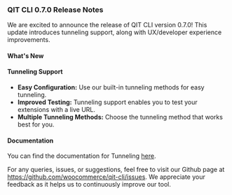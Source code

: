 ### QIT CLI 0.7.0 Release Notes

We are excited to announce the release of QIT CLI version 0.7.0! This update introduces tunneling support, along with UX/developer experience improvements.

#### What's New

#### Tunneling Support

  - **Easy Configuration:** Use our built-in tunneling methods for easy tunneling.
  - **Improved Testing:** Tunneling support enables you to test your extensions with a live URL.
  - **Multiple Tunneling Methods:** Choose the tunneling method that works best for you.

#### Documentation

You can find the documentation for Tunneling [here](https://qit.woo.com/docs/environment/tunnel).

For any queries, issues, or suggestions, feel free to visit our Github page at https://github.com/woocommerce/qit-cli/issues. We appreciate your feedback as it helps us to continuously improve our tool.